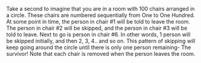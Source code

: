 Take a second to imagine that you are in a room with 100 chairs arranged in a circle. These chairs are numbered sequentially from One to One Hundred. At some point in time, the person in chair #1 will be told to leave the room. The person in chair #2 will be skipped, and the person in chair #3 will be told to leave. Next to go is person in chair #6. In other words, 1 person will be skipped initially, and then 2, 3, 4.. and so on. This pattern of skipping will keep going around the circle until there is only one person remaining- The survivor! Note that each chair is removed when the person leaves the room.